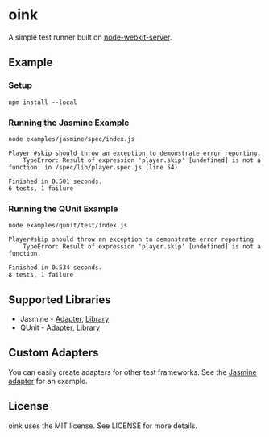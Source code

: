 # oink

A simple test runner built on [node-webkit-server](https://github.com/tristandunn/node-webkit-server).

## Example

### Setup

    npm install --local

### Running the Jasmine Example

    node examples/jasmine/spec/index.js

    Player #skip should throw an exception to demonstrate error reporting.
        TypeError: Result of expression 'player.skip' [undefined] is not a function. in /spec/lib/player.spec.js (line 54)

    Finished in 0.501 seconds.
    6 tests, 1 failure

### Running the QUnit Example

    node examples/qunit/test/index.js

    Player#skip should throw an exception to demonstrate error reporting
        TypeError: Result of expression 'player.skip' [undefined] is not a function.

    Finished in 0.534 seconds.
    8 tests, 1 failure

## Supported Libraries

* Jasmine - [Adapter](https://github.com/tristandunn/oink/tree/master/lib/adapter/jasmine.js), [Library](https://github.com/pivotal/jasmine)
* QUnit - [Adapter](https://github.com/tristandunn/oink/tree/master/lib/adapter/qunit.js), [Library](http://docs.jquery.com/QUnit)

## Custom Adapters

You can easily create adapters for other test frameworks. See the [Jasmine adapter](https://github.com/tristandunn/oink/tree/master/lib/adapter/jasmine.js) for an example.

## License

oink uses the MIT license. See LICENSE for more details.

